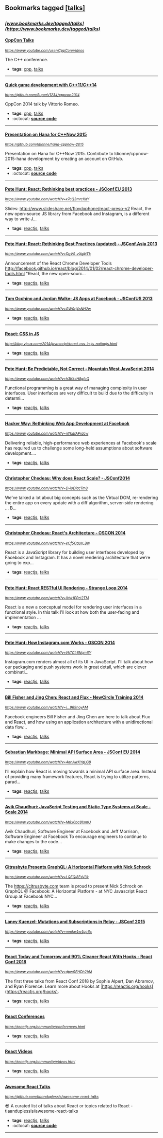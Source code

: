 ## Bookmarks tagged [[talks]](https://www.bookmarks.dev/search?q=[talks])

_<sup><sup>[www.bookmarks.dev/tagged/talks](https://www.bookmarks.dev/tagged/talks)</sup></sup>_
---
#### [CppCon Talks](https://www.youtube.com/user/CppCon/videos)
_<sup>https://www.youtube.com/user/CppCon/videos</sup>_

The C++ conference.
* **tags**: [cpp](../tagged/cpp.md), [talks](../tagged/talks.md)
---
#### [Quick game development with C++11/C++14](https://github.com/SuperV1234/cppcon2014)
_<sup>https://github.com/SuperV1234/cppcon2014</sup>_

CppCon 2014 talk by Vittorio Romeo.
* **tags**: [cpp](../tagged/cpp.md), [talks](../tagged/talks.md)
* :octocat: **[source code](https://github.com/SuperV1234/cppcon2014)**
---
#### [Presentation on Hana for C++Now 2015](https://github.com/ldionne/hana-cppnow-2015)
_<sup>https://github.com/ldionne/hana-cppnow-2015</sup>_

Presentation on Hana for C++Now 2015. Contribute to ldionne/cppnow-2015-hana development by creating an account on GitHub.
* **tags**: [cpp](../tagged/cpp.md), [talks](../tagged/talks.md)
* :octocat: **[source code](https://github.com/ldionne/hana-cppnow-2015)**
---
#### [Pete Hunt: React: Rethinking best practices - JSConf EU 2013](https://www.youtube.com/watch?v=x7cQ3mrcKaY)
_<sup>https://www.youtube.com/watch?v=x7cQ3mrcKaY</sup>_

Slides: http://www.slideshare.net/floydophone/react-preso-v2 React, the new open-source JS library from Facebook and Instagram, is a different way to write J...
* **tags**: [reactjs](../tagged/reactjs.md), [talks](../tagged/talks.md)
---
#### [Pete Hunt: React: Rethinking Best Practices (updated) - JSConf.Asia 2013](https://www.youtube.com/watch?v=DgVS-zXgMTk)
_<sup>https://www.youtube.com/watch?v=DgVS-zXgMTk</sup>_

Announcement of the React Chrome Developer Tools http://facebook.github.io/react/blog/2014/01/02/react-chrome-developer-tools.html "React, the new open-sourc...
* **tags**: [reactjs](../tagged/reactjs.md), [talks](../tagged/talks.md)
---
#### [Tom Occhino and Jordan Walke: JS Apps at Facebook - JSConfUS 2013](https://www.youtube.com/watch?v=GW0rj4sNH2w)
_<sup>https://www.youtube.com/watch?v=GW0rj4sNH2w</sup>_

* **tags**: [reactjs](../tagged/reactjs.md), [talks](../tagged/talks.md)
---
#### [React: CSS in JS](http://blog.vjeux.com/2014/javascript/react-css-in-js-nationjs.html)
_<sup>http://blog.vjeux.com/2014/javascript/react-css-in-js-nationjs.html</sup>_

* **tags**: [reactjs](../tagged/reactjs.md), [talks](../tagged/talks.md)
---
#### [Pete Hunt: Be Predictable, Not Correct - Mountain West JavaScript 2014](https://www.youtube.com/watch?v=h3KksH8gfcQ)
_<sup>https://www.youtube.com/watch?v=h3KksH8gfcQ</sup>_

Functional programming is a great way of managing complexity in user interfaces. User interfaces are very difficult to build due to the difficulty in determi...
* **tags**: [reactjs](../tagged/reactjs.md), [talks](../tagged/talks.md)
---
#### [Hacker Way: Rethinking Web App Development at Facebook](https://www.youtube.com/watch?v=nYkdrAPrdcw)
_<sup>https://www.youtube.com/watch?v=nYkdrAPrdcw</sup>_

Delivering reliable, high-performance web experiences at Facebook's scale has required us to challenge some long-held assumptions about software development....
* **tags**: [reactjs](../tagged/reactjs.md), [talks](../tagged/talks.md)
---
#### [Christopher Chedeau: Why does React Scale? - JSConf2014](https://www.youtube.com/watch?v=D-ioDiacTm8)
_<sup>https://www.youtube.com/watch?v=D-ioDiacTm8</sup>_

We've talked a lot about big concepts such as the Virtual DOM, re-rendering the entire app on every update with a diff algorithm, server-side rendering ... B...
* **tags**: [reactjs](../tagged/reactjs.md), [talks](../tagged/talks.md)
---
#### [Christopher Chedeau: React's Architecture - OSCON 2014](https://www.youtube.com/watch?v=eCf5CquV_Bw)
_<sup>https://www.youtube.com/watch?v=eCf5CquV_Bw</sup>_

React is a JavaScript library for building user interfaces developed by Facebook and Instagram. It has a novel rendering architecture that we’re going to exp...
* **tags**: [reactjs](../tagged/reactjs.md), [talks](../tagged/talks.md)
---
#### [Pete Hunt: React RESTful UI Rendering - Strange Loop 2014](https://www.youtube.com/watch?v=IVvHPPcl2TM)
_<sup>https://www.youtube.com/watch?v=IVvHPPcl2TM</sup>_

React is a new a conceptual model for rendering user interfaces in a functional style. In this talk I'll look at how both the user-facing and implementation ...
* **tags**: [reactjs](../tagged/reactjs.md), [talks](../tagged/talks.md)
---
#### [Pete Hunt: How Instagram.com Works - OSCON 2014](https://www.youtube.com/watch?v=VkTCL6Nqm6Y)
_<sup>https://www.youtube.com/watch?v=VkTCL6Nqm6Y</sup>_

Instagram.com renders almost all of its UI in JavaScript. I'll talk about how our packaging and push systems work in great detail, which are clever combinati...
* **tags**: [reactjs](../tagged/reactjs.md), [talks](../tagged/talks.md)
---
#### [Bill Fisher and Jing Chen: React and Flux - NewCircle Training 2014](https://www.youtube.com/watch?v=i__969noyAM)
_<sup>https://www.youtube.com/watch?v=i__969noyAM</sup>_

Facebook engineers Bill Fisher and Jing Chen are here to talk about Flux and React, and how using an application architecture with a unidirectional data flow...
* **tags**: [reactjs](../tagged/reactjs.md), [talks](../tagged/talks.md)
---
#### [Sebastian Markbage: Minimal API Surface Area - JSConf EU 2014](https://www.youtube.com/watch?v=4anAwXYqLG8)
_<sup>https://www.youtube.com/watch?v=4anAwXYqLG8</sup>_

I’ll explain how React is moving towards a minimal API surface area. Instead of providing many framework features, React is trying to utilize patterns, parad...
* **tags**: [reactjs](../tagged/reactjs.md), [talks](../tagged/talks.md)
---
#### [Avik Chaudhuri: JavaScript Testing and Static Type Systems at Scale - Scale 2014](https://www.youtube.com/watch?v=M8x0bc81smU)
_<sup>https://www.youtube.com/watch?v=M8x0bc81smU</sup>_

Avik Chaudhuri, Software Engineer at Facebook and Jeff Morrison, Software Engineer at Facebook To encourage engineers to continue to make changes to the code...
* **tags**: [reactjs](../tagged/reactjs.md), [talks](../tagged/talks.md)
---
#### [Citrusbyte Presents GraphQL: A Horizontal Platform with Nick Schrock](https://www.youtube.com/watch?v=LQFQl8EsV3k)
_<sup>https://www.youtube.com/watch?v=LQFQl8EsV3k</sup>_

The https://citrusbyte.com team is proud to present Nick Schrock on GraphQL @ Facebook: A Horizontal Platform - at NYC Javascript React Group at Facebook NYC...
* **tags**: [reactjs](../tagged/reactjs.md), [talks](../tagged/talks.md)
---
#### [Laney Kuenzel: Mutations and Subscriptions in Relay - JSConf 2015](https://www.youtube.com/watch?v=mmke4w4gc6c)
_<sup>https://www.youtube.com/watch?v=mmke4w4gc6c</sup>_

* **tags**: [reactjs](../tagged/reactjs.md), [talks](../tagged/talks.md)
---
#### [React Today and Tomorrow and 90% Cleaner React With Hooks - React Conf 2018](https://www.youtube.com/watch?v=dpw9EHDh2bM)
_<sup>https://www.youtube.com/watch?v=dpw9EHDh2bM</sup>_

The first three talks from React Conf 2018 by Sophie Alpert, Dan Abramov, and Ryan Florence. Learn more about Hooks at [https://reactjs.org/hooks](https://reactjs.org/hooks).
* **tags**: [reactjs](../tagged/reactjs.md), [talks](../tagged/talks.md)
---
#### [React Conferences](https://reactjs.org/community/conferences.html)
_<sup>https://reactjs.org/community/conferences.html</sup>_

* **tags**: [reactjs](../tagged/reactjs.md), [talks](../tagged/talks.md)
---
#### [React Videos](https://reactjs.org/community/videos.html)
_<sup>https://reactjs.org/community/videos.html</sup>_

* **tags**: [reactjs](../tagged/reactjs.md), [talks](../tagged/talks.md)
---
#### [Awesome React Talks](https://github.com/tiaanduplessis/awesome-react-talks)
_<sup>https://github.com/tiaanduplessis/awesome-react-talks</sup>_

:sunglasses: A curated list of talks about React or topics related to React - tiaanduplessis/awesome-react-talks
* **tags**: [reactjs](../tagged/reactjs.md), [talks](../tagged/talks.md)
* :octocat: **[source code](https://github.com/tiaanduplessis/awesome-react-talks)**
---
